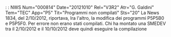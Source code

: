  :  : NWS Num="000814" Date="20121010" Rel="V3R2" Atr="G. Galdini" Tem="TEC" App="P5" Tit="Programmi non compilati" Sts="20"
La News 1834, del 2/10/2012, riportava, lra l'altro, la modifica dei programmi P5P5B0 e P5P5F0.
Per errore non erano stati compilati.
Chi ha montato una SMEDEV tra il 2/10/2012 e il 10/10/2012 deve quindi eseguire la compilazione 